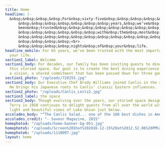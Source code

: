 ```yaml
---
title: Home
headline: |-
  &nbsp;&nbsp;&nbsp;&nbsp;For&nbsp;sixty-five&nbsp;&nbsp;&nbsp;&nbsp;&nbsp;&nbsp;<br>
      &nbsp;&nbsp;&nbsp;&nbsp;&nbsp;&nbsp;&nbsp;years,&nbsp;we’ve&nbsp;&nbsp;&nbsp;&nbsp;&nbsp;<br>
      been&nbsp;trusted&nbsp;&nbsp;&nbsp;&nbsp;&nbsp;&nbsp;&nbsp;&nbsp;&nbsp;&nbsp;&nbsp;&nbsp;<br>
      &nbsp;&nbsp;&nbsp;&nbsp;&nbsp;&nbsp;with&nbsp;the&nbsp;most&nbsp;&nbsp;&nbsp;<br>
      &nbsp;&nbsp;&nbsp;&nbsp;&nbsp;&nbsp;&nbsp;&nbsp;&nbsp;&nbsp;&nbsp;&nbsp;important
      &nbsp;&nbsp;&nbsp;&nbsp;<br>
      &nbsp;&nbsp;&nbsp;&nbsp;nights&nbsp;of&nbsp;your&nbsp;life.
headline_mobile: For 65 years, we’ve been trusted with the most important nights of<Br>
  your life.
section1_label: Welcome
section1_body: For decades, our family has been inviting guests to dine with us in
  this storied space. Our goal is to create the best dining experience possible —
  a vision, a shared commitment that has been passed down for three generations.
section1_photo: "/uploads/728255.jpg"
section2_body: Our Executive Chef Brady Williams joined Canlis in the summer of 2015.
  He brings his Japanese roots to Canlis’ classic Eastern influences.
section2_photo: "/uploads/Canlis_Leitz2.jpg"
section3_label: the space
section3_body: Though evolving over the years, our storied space designed by Roland
  Terry in 1950 continues to delight guests from all over the world with it’s natural
  light and beautiful views of Lake Union just below.
accolades_body: "“The Canlis Salad... one of the 100 best dishes in America.”"
accolades_credit: "- Saveur Magazine, 2015"
homephoto4: "/uploads/home-banner-bg-051.jpg"
homephoto5: "/uploads/Screen%20Shot%202016-12-15%20at%2012.52.06%20PM%20(1).png"
homephoto6: "/uploads/1110097.jpg"
layout: home
---
```


